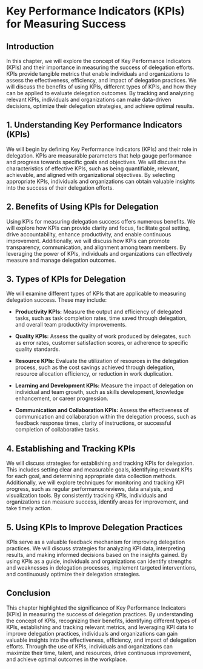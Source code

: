 Key Performance Indicators (KPIs) for Measuring Success
==================================================================

**Introduction**
----------------

In this chapter, we will explore the concept of Key Performance Indicators (KPIs) and their importance in measuring the success of delegation efforts. KPIs provide tangible metrics that enable individuals and organizations to assess the effectiveness, efficiency, and impact of delegation practices. We will discuss the benefits of using KPIs, different types of KPIs, and how they can be applied to evaluate delegation outcomes. By tracking and analyzing relevant KPIs, individuals and organizations can make data-driven decisions, optimize their delegation strategies, and achieve optimal results.

**1. Understanding Key Performance Indicators (KPIs)**
------------------------------------------------------

We will begin by defining Key Performance Indicators (KPIs) and their role in delegation. KPIs are measurable parameters that help gauge performance and progress towards specific goals and objectives. We will discuss the characteristics of effective KPIs, such as being quantifiable, relevant, achievable, and aligned with organizational objectives. By selecting appropriate KPIs, individuals and organizations can obtain valuable insights into the success of their delegation efforts.

**2. Benefits of Using KPIs for Delegation**
--------------------------------------------

Using KPIs for measuring delegation success offers numerous benefits. We will explore how KPIs can provide clarity and focus, facilitate goal setting, drive accountability, enhance productivity, and enable continuous improvement. Additionally, we will discuss how KPIs can promote transparency, communication, and alignment among team members. By leveraging the power of KPIs, individuals and organizations can effectively measure and manage delegation outcomes.

**3. Types of KPIs for Delegation**
-----------------------------------

We will examine different types of KPIs that are applicable to measuring delegation success. These may include:

* **Productivity KPIs:** Measure the output and efficiency of delegated tasks, such as task completion rates, time saved through delegation, and overall team productivity improvements.

* **Quality KPIs:** Assess the quality of work produced by delegates, such as error rates, customer satisfaction scores, or adherence to specific quality standards.

* **Resource KPIs:** Evaluate the utilization of resources in the delegation process, such as the cost savings achieved through delegation, resource allocation efficiency, or reduction in work duplication.

* **Learning and Development KPIs:** Measure the impact of delegation on individual and team growth, such as skills development, knowledge enhancement, or career progression.

* **Communication and Collaboration KPIs:** Assess the effectiveness of communication and collaboration within the delegation process, such as feedback response times, clarity of instructions, or successful completion of collaborative tasks.

**4. Establishing and Tracking KPIs**
-------------------------------------

We will discuss strategies for establishing and tracking KPIs for delegation. This includes setting clear and measurable goals, identifying relevant KPIs for each goal, and determining appropriate data collection methods. Additionally, we will explore techniques for monitoring and tracking KPI progress, such as regular performance reviews, data analysis, and visualization tools. By consistently tracking KPIs, individuals and organizations can measure success, identify areas for improvement, and take timely action.

**5. Using KPIs to Improve Delegation Practices**
-------------------------------------------------

KPIs serve as a valuable feedback mechanism for improving delegation practices. We will discuss strategies for analyzing KPI data, interpreting results, and making informed decisions based on the insights gained. By using KPIs as a guide, individuals and organizations can identify strengths and weaknesses in delegation processes, implement targeted interventions, and continuously optimize their delegation strategies.

**Conclusion**
--------------

This chapter highlighted the significance of Key Performance Indicators (KPIs) in measuring the success of delegation practices. By understanding the concept of KPIs, recognizing their benefits, identifying different types of KPIs, establishing and tracking relevant metrics, and leveraging KPI data to improve delegation practices, individuals and organizations can gain valuable insights into the effectiveness, efficiency, and impact of delegation efforts. Through the use of KPIs, individuals and organizations can maximize their time, talent, and resources, drive continuous improvement, and achieve optimal outcomes in the workplace.
